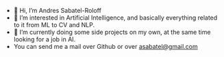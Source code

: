 - 👋 Hi, I’m Andres Sabatel-Roloff
- 👀 I’m interested in Artificial Intelligence, and basically everything related to it from ML to CV and NLP.
- 🌱 I’m currently doing some side projects on my own, at the same time looking for a job in AI.
- You can send me a mail over Github or over asabatel@gmail.com

<!---
ASR01/ASR01 is a ✨ special ✨ repository because its `README.md` (this file) appears on your GitHub profile.
You can click the Preview link to take a look at your changes.
--->
